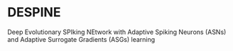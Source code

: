 # DESPINE
Deep Evolutionary SPIking NEtwork with Adaptive Spiking Neurons (ASNs) and Adaptive Surrogate Gradients (ASGs) learning
